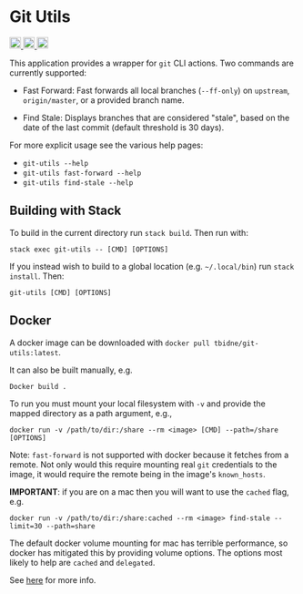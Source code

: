 # Git Utils

<p>
    <a href="https://github.com/tbidne/git-utils/workflows/stack%20build/badge.svg?branch=master" alt="stack build">
        <img src="https://img.shields.io/github/workflow/status/tbidne/git-utils/stack build/master?logo=haskell&style=plastic" height="20"/>
    </a>
    <a href="https://github.com/tbidne/git-utils/workflows/docker%20push/badge.svg?branch=master" alt="docker hub">
        <img src="https://img.shields.io/github/workflow/status/tbidne/git-utils/docker push/master?logo=docker&logoColor=white&style=plastic" height="20"/>
    </a>
    <a href="https://hub.docker.com/repository/docker/tbidne/git-utils" alt="docker hub">
        <img src="https://img.shields.io/static/v1?label=docker&message=hub&color=089cec&style=plastic&logo=docker&logoColor=white" height="20"/>
    </a>
</p>

This application provides a wrapper for `git` CLI actions. Two commands are currently supported:

- Fast Forward: Fast forwards all local branches (`--ff-only`) on `upstream`, `origin/master`, or a provided branch name.

- Find Stale: Displays branches that are considered "stale", based on the date of the last commit (default threshold is 30 days).

For more explicit usage see the various help pages:

- `git-utils --help`
- `git-utils fast-forward --help`
- `git-utils find-stale --help`

## Building with Stack

To build in the current directory run `stack build`. Then run with:

```shell
stack exec git-utils -- [CMD] [OPTIONS]
```

If you instead wish to build to a global location (e.g. `~/.local/bin`) run `stack install`. Then:

```shell
git-utils [CMD] [OPTIONS]
```

## Docker


A docker image can be downloaded with `docker pull tbidne/git-utils:latest`.

It can also be built manually, e.g.

```docker
Docker build .
```

To run you must mount your local filesystem with `-v` and provide the mapped directory as a path argument, e.g.,

```docker
docker run -v /path/to/dir:/share --rm <image> [CMD] --path=/share [OPTIONS]
```

Note: `fast-forward` is not supported with docker because it fetches from a remote. Not only would this require mounting real `git` credentials to the image, it would require the remote being in the image's `known_hosts`.

**IMPORTANT**: if you are on a mac then you will want to use the `cached` flag, e.g.

```docker
docker run -v /path/to/dir:/share:cached --rm <image> find-stale --limit=30 --path=share
```

The default docker volume mounting for mac has terrible performance, so docker has mitigated this by providing volume options. The options most likely to help are `cached` and `delegated`.

See [here](https://docs.docker.com/docker-for-mac/osxfs-caching/) for more info.
